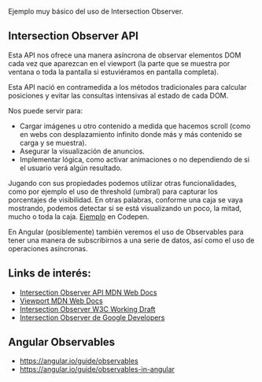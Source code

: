 Ejemplo muy básico del uso de Intersection Observer.

## Intersection Observer API
Esta API nos ofrece una manera asíncrona de observar elementos DOM cada vez que aparezcan en el viewport (la parte que se muestra por ventana o toda la pantalla si estuviéramos en pantalla completa).

Esta API nació en contramedida a los métodos tradicionales para calcular posiciones y evitar las consultas intensivas al estado de cada DOM.

Nos puede servir para:
- Cargar imágenes u otro contenido a medida que hacemos scroll (como en webs con desplazamiento infinito donde más y más contenido se carga y se muestra).
- Asegurar la visualización de anuncios.
- Implementar lógica, como activar animaciones o no dependiendo de si el usuario verá algún resultado.

Jugando con sus propiedades podemos utilizar otras funcionalidades, como por ejemplo el uso de threshold (umbral) para capturar los porcentajes de visibilidad. En otras palabras, conforme una caja se vaya mostrando, podemos detectar si se está visualizando un poco, la mitad, mucho o toda la caja. [Ejemplo](https://codepen.io/thisisjofrank/pen/pdQzMr) en Codepen.

En Angular (posiblemente) también veremos el uso de Observables para tener una manera de subscribirnos a una serie de datos, así como el uso de operaciones asíncronas.

## Links de interés:
- [Intersection Observer API MDN Web Docs](https://developer.mozilla.org/es/docs/Web/API/Intersection_Observer_API)
- [Viewport MDN Web Docs](https://developer.mozilla.org/es/docs/Glossary/Viewport)
- [Intersection Observer W3C Working Draft](https://www.w3.org/TR/intersection-observer/)
- [Intersection Observer de Google Developers](https://developers.google.com/web/updates/2016/04/intersectionobserver)

## Angular Observables
- https://angular.io/guide/observables
- https://angular.io/guide/observables-in-angular
